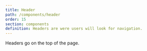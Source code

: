 ```yaml
---
title: Header
path: /components/header
order: 15
section: components
definition: Headers are were users will look for navigation.
---
```


Headers go on the top of the page.
